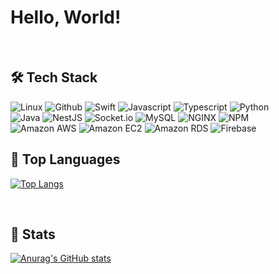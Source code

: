 # Hello, World!
<br/>

<h2> 🛠 Tech Stack</h2>

![Linux](https://img.shields.io/badge/Linux-FCC624?style=for-the-badge&logo=linux&logoColor=white)
![Github](https://img.shields.io/badge/GitHub-181717?style=for-the-badge&logo=GitHub&logoColor=white)
![Swift](https://img.shields.io/badge/Swift-F05138?style=for-the-badge&logo=Swift&logoColor=white)
![Javascript](https://img.shields.io/badge/Javascript-F7DF1E.svg?&style=for-the-badge&logo=Javascript&logoColor=white)
![Typescript](https://img.shields.io/badge/Typescript-3178C6.svg?&style=for-the-badge&logo=Typescript&logoColor=white)
![Python](https://img.shields.io/badge/Python-3776AB.svg?&style=for-the-badge&logo=Python&logoColor=white)
<br/>
![Java](https://img.shields.io/badge/Java-007396.svg?&style=for-the-badge&logo=Java&logoColor=white)
![NestJS](https://img.shields.io/badge/NestJS-E0234E.svg?&style=for-the-badge&logo=NestJS&logoColor=white)
![Socket.io](https://img.shields.io/badge/Socket.io-010101.svg?&style=for-the-badge&logo=Socket.io&logoColor=white)
![MySQL](https://img.shields.io/badge/MySQL-4479A1.svg?&style=for-the-badge&logo=MySQL&logoColor=white)
![NGINX](https://img.shields.io/badge/NGINX-009639.svg?&style=for-the-badge&logo=NGINX&logoColor=white)
![NPM](https://img.shields.io/badge/NPM-CB3837.svg?&style=for-the-badge&logo=NPM&logoColor=white)
<br/>
![Amazon AWS](https://img.shields.io/badge/Amazon%20AWS-232F3E?style=for-the-badge&logo=amazonaws&logoColor=white)
![Amazon EC2](https://img.shields.io/badge/Amazon%20EC2-FF9900.svg?style=for-the-badge&logo=Amazon%20EC2&logoColor=white)
![Amazon RDS](https://img.shields.io/badge/Amazon%20RDS-527FFF.svg?style=for-the-badge&logo=Amazon%20RDS&logoColor=white)
![Firebase](https://img.shields.io/badge/Firebase-FFCA28?style=for-the-badge&logo=firebase&logoColor=black)
<br/>

<h2> 🏅 Top Languages</h2>

[![Top Langs](https://github-readme-stats.vercel.app/api/top-langs/?username=Ozymandias089&layout=compact)](https://github.com/delay-100/github-readme-stats)

<br/>

<h2> 📌 Stats</h2>

[![Anurag's GitHub stats](https://github-readme-stats.vercel.app/api?username=Ozymandias089)](https://github.com/anuraghazra/github-readme-stats)

<!--
**This** is a ✨ _special_ ✨ repository because its `README.md` (this file) appears on your GitHub profile.

Here are some ideas to get you started:

- 🔭 I’m currently working on ...
- 🌱 I’m currently learning ...
- 👯 I’m looking to collaborate on ...
- 🤔 I’m looking for help with ...
- 💬 Ask me about ...
- 📫 How to reach me: ...
- 😄 Pronouns: ...
- ⚡ Fun fact: ...
-->
